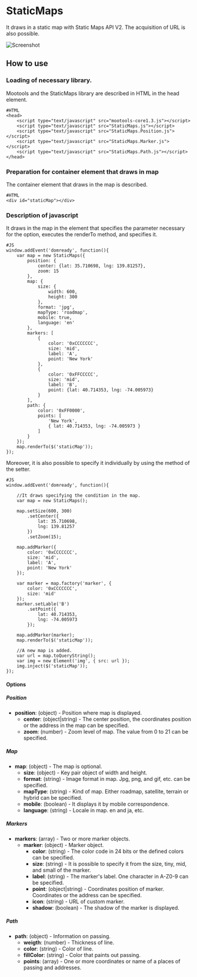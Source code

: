 StaticMaps
=================================

It draws in a static map with Static Maps API V2. The acquisition of URL is also possible.

![Screenshot](http://holyshared.github.com/StaticMaps/icon.png)

How to use
-----------------------

### Loading of necessary library.

Mootools and the StaticMaps library are described in HTML in the head element.

	#HTML
	<head>
		<script type="text/javascript" src="mootools-core1.3.js"></script>
		<script type="text/javascript" src="StaticMaps.js"></script>
		<script type="text/javascript" src="StaticMaps.Position.js"></script>
		<script type="text/javascript" src="StaticMaps.Marker.js"></script>
		<script type="text/javascript" src="StaticMaps.Path.js"></script>
	</head>

### Preparation for container element that draws in map

The container element that draws in the map is described.

    #HTML
    <div id="staticMap"></div>

### Description of javascript

It draws in the map in the element that specifies the parameter necessary for the option, executes the renderTo method, and specifies it.

	#JS
	window.addEvent('domready', function(){
		var map = new StaticMaps({
			position: {
				center: {lat: 35.710698, lng: 139.81257},
				zoom: 15
			},
			map: {
				size: {
					width: 600,
					height: 300
				},
				format: 'jpg',
				mapType: 'roadmap',
				mobile: true,
				language: 'en'
			},
			markers: [
				{
					color: '0xCCCCCCC',
					size: 'mid',
					label: 'A',
					point: 'New York'
				},
				{
					color: '0xFFCCCCC',
					size: 'mid',
					label: 'B',
					point: {lat: 40.714353, lng: -74.005973}
				}
			],
			path: {
				color: '0xFF0000',
				points: [
					'New York',
					{ lat: 40.714353, lng: -74.005973 }
				]
			}
		});
		map.renderTo($('staticMap'));
	});

Moreover, it is also possible to specify it individually by using the method of the setter. 

	#JS
	window.addEvent('domready', function(){

		//It draws specifying the condition in the map. 
		var map = new StaticMaps();

		map.setSize(600, 300)
			.setCenter({
				lat: 35.710698,
				lng: 139.81257
			})
			.setZoom(15);

		map.addMarker({
			color: '0xCCCCCCC',
			size: 'mid',
			label: 'A',
			point: 'New York'
		});

		var marker = map.factory('marker', {
			color: '0xCCCCCCC',
			size: 'mid'
		});
		marker.setLable('B')
			.setPoint({
				lat: 40.714353,
				lng: -74.005973
			});

		map.addMarker(marker);
		map.renderTo($('staticMap'));

		//A new map is added. 
		var url = map.toQueryString();
		var img = new Element('img', { src: url });
		img.inject($('staticMap'));
	});


#### Options

##### Position

* **position**: (object) - Position where map is displayed.
	* **center**: (object|string) - The center position, the coordinates position or the address in the map can be specified. 
	* **zoom**: (number) - Zoom level of map. The value from 0 to 21 can be specified.

##### Map

* **map**: (object) - The map is optional.
	* **size**: (object) - Key pair object of width and height.
	* **format**: (string) - Image format in map.  Jpg, png, and gif, etc. can be specified. 
	* **mapType**: (string) - Kind of map. Either roadmap, satellite, terrain or hybrid can be specified. 
	* **mobile**: (boolean) - It displays it by mobile correspondence.
	* **language**: (string) - Locale in map. en and ja, etc.

##### Markers

* **markers**: (array) - Two or more marker objects.
	* **marker**: (object) - Marker object.
		* **color**: (string) - The color code in 24 bits or the defined colors can be specified. 
		* **size**: (string) - It is possible to specify it from the size, tiny, mid, and small of the marker.
		* **label**: (string) - The marker's label. One character in A-Z0-9 can be specified. 
		* **point**: (object|string) - Coordinates position of marker. Coordinates or the address can be specified. 
		* **icon**: (string) - URL of custom marker.
		* **shadow**: (boolean) - The shadow of the marker is displayed.

##### Path

* **path**: (object) - Information on passing.
	* **weigth**: (number) - Thickness of line.
	* **color**: (string) - Color of line.
	* **fillColor**: (string) - Color that paints out passing.
	* **points**: (array) - One or more coordinates or name of a places of passing and addresses.
